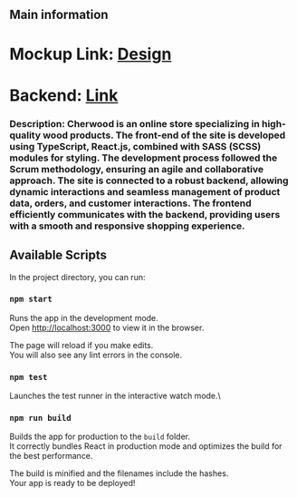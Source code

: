 ## Main information

# Mockup Link: [Design](https://www.figma.com/design/VqGYj9amahEKPpO2f4uOiC/Furniture)

# Backend: [Link](https://github.com/sashabryl/cherwood-backend)

### Description: Cherwood is an online store specializing in high-quality wood products. The front-end of the site is developed using TypeScript, React.js, combined with SASS (SCSS) modules for styling. The development process followed the Scrum methodology, ensuring an agile and collaborative approach. The site is connected to a robust backend, allowing dynamic interactions and seamless management of product data, orders, and customer interactions. The frontend efficiently communicates with the backend, providing users with a smooth and responsive shopping experience.

## Available Scripts

In the project directory, you can run:

### `npm start`

Runs the app in the development mode.\
Open [http://localhost:3000](http://localhost:3000) to view it in the browser.

The page will reload if you make edits.\
You will also see any lint errors in the console.

### `npm test`

Launches the test runner in the interactive watch mode.\

### `npm run build`

Builds the app for production to the `build` folder.\
It correctly bundles React in production mode and optimizes the build for the best performance.

The build is minified and the filenames include the hashes.\
Your app is ready to be deployed!
